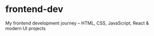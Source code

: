 # frontend-dev
My frontend development journey – HTML, CSS, JavaScript, React &amp; modern UI projects
